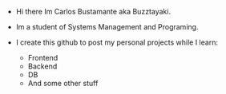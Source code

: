 - Hi there Im Carlos Bustamante aka Buzztayaki.

- Im a student of Systems Management and Programing.

- I create this github to post my personal projects while I learn:
  - Frontend
  - Backend
  - DB
  - And some other stuff
<!---
Buzztayaki/Buzztayaki is a ✨ special ✨ repository because its `README.md` (this file) appears on your GitHub profile.
You can click the Preview link to take a look at your changes.
--->

